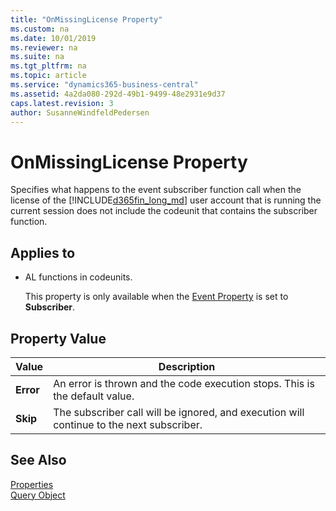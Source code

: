 ```yaml
---
title: "OnMissingLicense Property"
ms.custom: na
ms.date: 10/01/2019
ms.reviewer: na
ms.suite: na
ms.tgt_pltfrm: na
ms.topic: article
ms.service: "dynamics365-business-central"
ms.assetid: 4a2da080-292d-49b1-9499-48e2931e9d37
caps.latest.revision: 3
author: SusanneWindfeldPedersen
---
```


 

# OnMissingLicense Property
Specifies what happens to the event subscriber function call when the license of the [!INCLUDE[d365fin_long_md](../includes/d365fin_long_md.md)] user account that is running the current session does not include the codeunit that contains the subscriber function.  
  
## Applies to  
  
-   AL functions in codeunits.
  
     This property is only available when the [Event Property](devenv-event-property.md) is set to **Subscriber**.  
  
## Property Value  
  
|Value|Description|  
|-----------|-----------------|  
|**Error**|An error is thrown and the code execution stops. This is the default value.|  
|**Skip**|The subscriber call will be ignored, and execution will continue to the next subscriber.|  
 <!-- 
## Remarks  
 For more information about events, see [Events in Microsoft Dynamics NAV](Events-in-Microsoft-Dynamics-NAV.md).  
  
## See Also  
 [Publishing Events](Publishing-Events.md)   
 [Raising Events](Raising-Events.md)   
 [Subscribing to Events](Subscribing-to-Events.md)   
 [AL Method Statements](../devenv-al-method-statements.md)
 -->

## See Also  
 [Properties](devenv-properties.md)   
 [Query Object](../devenv-query-object.md)